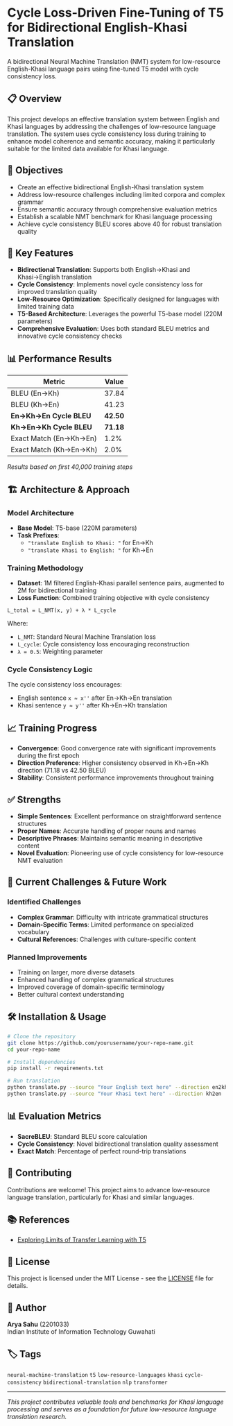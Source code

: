 # Cycle Loss-Driven Fine-Tuning of T5 for Bidirectional English-Khasi Translation

A bidirectional Neural Machine Translation (NMT) system for low-resource English-Khasi language pairs using fine-tuned T5 model with cycle consistency loss.

## 📋 Overview

This project develops an effective translation system between English and Khasi languages by addressing the challenges of low-resource language translation. The system uses cycle consistency loss during training to enhance model coherence and semantic accuracy, making it particularly suitable for the limited data available for Khasi language.

## 🎯 Objectives

- Create an effective bidirectional English-Khasi translation system
- Address low-resource challenges including limited corpora and complex grammar
- Ensure semantic accuracy through comprehensive evaluation metrics
- Establish a scalable NMT benchmark for Khasi language processing
- Achieve cycle consistency BLEU scores above 40 for robust translation quality

## 🚀 Key Features

- **Bidirectional Translation**: Supports both English→Khasi and Khasi→English translation
- **Cycle Consistency**: Implements novel cycle consistency loss for improved translation quality
- **Low-Resource Optimization**: Specifically designed for languages with limited training data
- **T5-Based Architecture**: Leverages the powerful T5-base model (220M parameters)
- **Comprehensive Evaluation**: Uses both standard BLEU metrics and innovative cycle consistency checks

## 📊 Performance Results

| Metric | Value |
|--------|-------|
| BLEU (En→Kh) | 37.84 |
| BLEU (Kh→En) | 41.23 |
| **En→Kh→En Cycle BLEU** | **42.50** |
| **Kh→En→Kh Cycle BLEU** | **71.18** |
| Exact Match (En→Kh→En) | 1.2% |
| Exact Match (Kh→En→Kh) | 2.0% |

*Results based on first 40,000 training steps*

## 🏗️ Architecture & Approach

### Model Architecture
- **Base Model**: T5-base (220M parameters)
- **Task Prefixes**: 
  - `"translate English to Khasi: "` for En→Kh
  - `"translate Khasi to English: "` for Kh→En

### Training Methodology
- **Dataset**: 1M filtered English-Khasi parallel sentence pairs, augmented to 2M for bidirectional training
- **Loss Function**: Combined training objective with cycle consistency

```
L_total = L_NMT(x, y) + λ * L_cycle
```

Where:
- `L_NMT`: Standard Neural Machine Translation loss
- `L_cycle`: Cycle consistency loss encouraging reconstruction
- `λ = 0.5`: Weighting parameter

### Cycle Consistency Logic
The cycle consistency loss encourages:
- English sentence `x ≈ x''` after En→Kh→En translation
- Khasi sentence `y ≈ y''` after Kh→En→Kh translation

## 📈 Training Progress

- **Convergence**: Good convergence rate with significant improvements during the first epoch
- **Direction Preference**: Higher consistency observed in Kh→En→Kh direction (71.18 vs 42.50 BLEU)
- **Stability**: Consistent performance improvements throughout training

## ✅ Strengths

- **Simple Sentences**: Excellent performance on straightforward sentence structures
- **Proper Names**: Accurate handling of proper nouns and names
- **Descriptive Phrases**: Maintains semantic meaning in descriptive content
- **Novel Evaluation**: Pioneering use of cycle consistency for low-resource NMT evaluation

## 🔄 Current Challenges & Future Work

### Identified Challenges
- **Complex Grammar**: Difficulty with intricate grammatical structures
- **Domain-Specific Terms**: Limited performance on specialized vocabulary
- **Cultural References**: Challenges with culture-specific content

### Planned Improvements
- Training on larger, more diverse datasets
- Enhanced handling of complex grammatical structures
- Improved coverage of domain-specific terminology
- Better cultural context understanding

## 🛠️ Installation & Usage

```bash
# Clone the repository
git clone https://github.com/yourusername/your-repo-name.git
cd your-repo-name

# Install dependencies
pip install -r requirements.txt

# Run translation
python translate.py --source "Your English text here" --direction en2kh
python translate.py --source "Your Khasi text here" --direction kh2en
```

## 📊 Evaluation Metrics

- **SacreBLEU**: Standard BLEU score calculation
- **Cycle Consistency**: Novel bidirectional translation quality assessment
- **Exact Match**: Percentage of perfect round-trip translations

## 🤝 Contributing

Contributions are welcome! This project aims to advance low-resource language translation, particularly for Khasi and similar languages.

## 📚 References

- [Exploring Limits of Transfer Learning with T5](https://arxiv.org/abs/1910.10683)

## 📄 License

This project is licensed under the MIT License - see the [LICENSE](LICENSE) file for details.

## 👤 Author

**Arya Sahu** (2201033)  
Indian Institute of Information Technology Guwahati

## 🏷️ Tags

`neural-machine-translation` `t5` `low-resource-languages` `khasi` `cycle-consistency` `bidirectional-translation` `nlp` `transformer`

---

*This project contributes valuable tools and benchmarks for Khasi language processing and serves as a foundation for future low-resource language translation research.*
